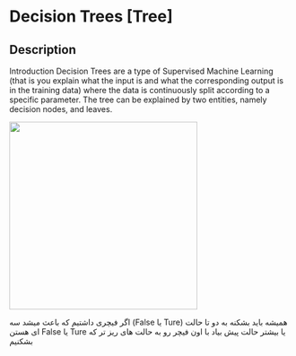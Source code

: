 # Decision Trees [Tree]

## Description

Introduction Decision Trees are a type of Supervised Machine Learning (that is you explain what the input is and what the corresponding output is in the training data) where the data is continuously split according to a specific parameter.
The tree can be explained by two entities, namely decision nodes, and leaves.

<img src="image1.jpg" style="width:3.49193in" />

<span dir="rtl">همیشه باید بشکنه به دو تا حالت (Ture یا False) اگر فیچری داشتیم که باعث میشد سه یا بیشتر حالت پیش بیاد با اون فیچر رو به حالت های ریز تر که Ture یا False ای هستن بشکنیم</span>
